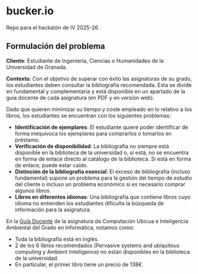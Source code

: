 # bucker.io
Repo para el hackatón de IV 2025-26

## Formulación del problema

**Cliente**: Estudiante de Ingeniería, Ciencias o Humanidades de la Universidad de Granada.

**Contexto**: Con el objetivo de superar con éxito las asignaturas de su grado, los estudiantes deben consultar la bibliografía recomendada. Esta se divide en fundamental y complementaria y está disponible en un apartado de la guía docente de cada asignatura (en PDF y en versión web).

Dado que quieren minimizar su tiempo y coste empleado en lo relativo a los libros, los estudiantes se encuentran con los siguientes problemas:

* **Identificación de ejemplares**: El estudiante quiere poder identificar de forma inequívoca los ejemplares para comprarlos o tomarlos en préstamo.
* **Verificación de disponibilidad**: La bibliografía no siempre está disponible en la biblioteca de la universidad o, si está, no se encuentra en forma de enlace directo al catálogo de la biblioteca. Si está en forma de enlace, puede estar caído.
* **Distinción de la bibliografía esencial**: El exceso de bibliografía (incluso fundamental) supone un problema para la gestión del tiempo de estudio del cliente o incluso un problema económico si es necesario comprar algunos libros.
* **Libros en diferentes idiomas**: Una bibliografía que contiene libros cuyo idioma no entienden los estudiantes dificulta la búsqueda de información para la asignatura.


En la [Guía Docente](https://www.ugr.es/estudiantes/grados/grado-ingenieria-informatica/computacubicua-inteligambiental-etecnolinf/guia-docente) de la asignatura de Computación Ubicua e Inteligencia Ambiental del Grado en Informática, notamos como:

- Toda la bibliografía está en inglés.
- 2 de los 6 libros recomendados (Pervasive systems and ubiquitous computing y Ambient Intelligence) no están disponibles en la biblioteca de la universidad.
- En particular, el primer libro tiene un precio de 138€.
